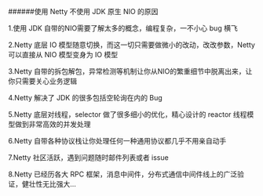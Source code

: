 ######使用 Netty 不使用 JDK 原生 NIO 的原因

1.使用 JDK 自带的NIO需要了解太多的概念，编程复杂，一不小心 bug 横飞

2.Netty 底层 IO 模型随意切换，而这一切只需要做微小的改动，改改参数，Netty可以直接从 NIO 模型变身为 IO 模型

3.Netty 自带的拆包解包，异常检测等机制让你从NIO的繁重细节中脱离出来，让你只需要关心业务逻辑

4.Netty 解决了 JDK 的很多包括空轮询在内的 Bug

5.Netty 底层对线程，selector 做了很多细小的优化，精心设计的 reactor 线程模型做到非常高效的并发处理

6.Netty 自带各种协议栈让你处理任何一种通用协议都几乎不用亲自动手

7.Netty 社区活跃，遇到问题随时邮件列表或者 issue

8.Netty 已经历各大 RPC 框架，消息中间件，分布式通信中间件线上的广泛验证，健壮性无比强大...